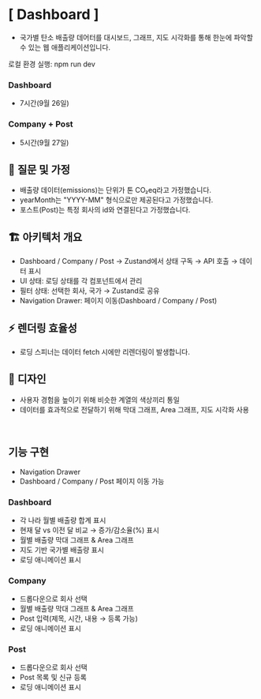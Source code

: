 # [ Dashboard ]
- 국가별 탄소 배출량 데어터를 대시보드, 그래프, 지도 시각화를 통해 한눈에 파악할 수 있는 웹 애플리케이션입니다.

로컬 환경 실행: npm run dev

### Dashboard

- 7시간(9월 26일)

### Company + Post

- 5시간(9월 27일)

## 📝 질문 및 가정

- 배출량 데이터(emissions)는 단위가 톤 CO₂eq라고 가정했습니다.
- yearMonth는 "YYYY-MM" 형식으로만 제공된다고 가정했습니다.
- 포스트(Post)는 특정 회사의 id와 연결된다고 가정했습니다.

## 🏗️ 아키텍처 개요

- Dashboard / Company / Post → Zustand에서 상태 구독 → API 호출 → 데이터 표시
- UI 상태: 로딩 상태를 각 컴포넌트에서 관리
- 필터 상태: 선택한 회사, 국가 → Zustand로 공유
- Navigation Drawer: 페이지 이동(Dashboard / Company / Post)

## ⚡ 렌더링 효율성

- 로딩 스피너는 데이터 fetch 시에만 리렌더링이 발생합니다.

## 🎨 디자인

- 사용자 경험을 높이기 위해 비슷한 계열의 색상끼리 통일
- 데이터를 효과적으로 전달하기 위해 막대 그래프, Area 그래프, 지도 시각화 사용

<br>

## 기능 구현

- Navigation Drawer
- Dashboard / Company / Post 페이지 이동 가능

### Dashboard

- 각 나라 월별 배출량 합계 표시
- 현재 달 vs 이전 달 비교 → 증가/감소율(%) 표시
- 월별 배출량 막대 그래프 & Area 그래프
- 지도 기반 국가별 배출량 표시
- 로딩 애니메이션 표시

### Company
- 드롭다운으로 회사 선택
- 월별 배출량 막대 그래프 & Area 그래프
- Post 입력(제목, 시간, 내용 → 등록 가능)
- 로딩 애니메이션 표시

### Post

- 드롭다운으로 회사 선택
- Post 목록 및 신규 등록
- 로딩 애니메이션 표시
